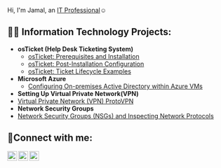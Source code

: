 Hi, I'm Jamal, an <a href="https://linkedin.com/in/Josh">IT Professional</a>☺</h1>

<h2>👨‍💻 Information Technology Projects:</h2>

- <b>osTicket (Help Desk Ticketing System)</b>
  - [osTicket: Prerequisites and Installation](https://github.com/jamalj332/osTicket-pre-req)
  - [osTicket: Post-Installation Configuration](https://github.com/jamalj332/OSticket-post-install)
  - [osTicket: Ticket Lifecycle Examples](https://github.com/jamalj332/osTicket-Ticket-Lifestyle)
- <b>Microsoft Azure</b>
  - [Configuring On-premises Active Directory within Azure VMs](https://github.com/jamalj332/configure-ad)
 - <b>Setting Up Virtual Private Network(VPN)</b>
  - [Virtual Private Network (VPN) ProtoVPN](https://github.com/jamalj332/installing_a_vpn)
 - <b>Network Security Groups</b>
  - [Network Security Groups (NSGs) and Inspecting Network Protocols](https://github.com/jamalj332/AzureVM-NW-Protocols)


<h2>🤳Connect with me:</h2>

[<img align="left" alt="Josh | Twitter" width="22px" src="https://cdn.jsdelivr.net/npm/simple-icons@v3/icons/twitter.svg" />][twitter]
[<img align="left" alt="Josh | LinkedIn" width="22px" src="https://cdn.jsdelivr.net/npm/simple-icons@v3/icons/linkedin.svg" />][linkedin]
[<img align="left" alt="Josh | Instagram" width="22px" src="https://cdn.jsdelivr.net/npm/simple-icons@v3/icons/instagram.svg" />][instagram]

[twitter]: https://twitter.com/Josh
[instagram]: https://www.instagram.com/Josh
[linkedin]: https://linkedin.com/in/Josh
